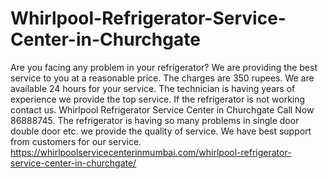 # Whirlpool-Refrigerator-Service-Center-in-Churchgate
Are you facing any problem in your refrigerator? We are providing the best service to you at a reasonable price. The charges are 350 rupees. We are available 24 hours for your service. The technician is having years of experience we provide the top service. If the refrigerator is not working contact us. Whirlpool Refrigerator Service Center in Churchgate Call Now 86888745. The refrigerator is having so many problems in single door double door etc. we provide the quality of service. We have best support from customers for our service. https://whirlpoolservicecenterinmumbai.com/whirlpool-refrigerator-service-center-in-churchgate/
